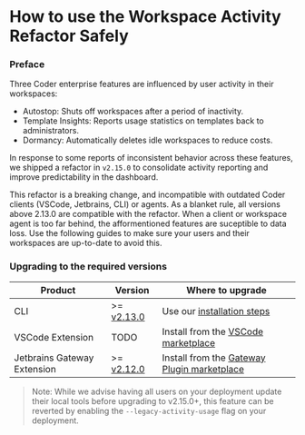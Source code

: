 # How to use the Workspace Activity Refactor Safely

<!-- TODO
- [ ] Link release
- [ ] Link autostop
-->

### Preface

Three Coder enterprise features are influenced by user activity in their
workspaces:

- Autostop: Shuts off workspaces after a period of inactivity.
- Template Insights: Reports usage statistics on templates back to
  administrators.
- Dormancy: Automatically deletes idle workspaces to reduce costs.

In response to some reports of inconsistent behavior across these features, we shipped a refactor in `v2.15.0` to consolidate activity reporting and improve predictability in the
dashboard.

This refactor is a breaking change, and incompatible with outdated Coder clients (VSCode, Jetbrains, CLI) or agents. As a blanket rule, all versions above 2.13.0 are compatible with the refactor. When a client or workspace agent is too far behind, the afformentioned features are suceptible to data loss. Use the following guides to make sure your users and their workspaces are up-to-date to avoid this.


### Upgrading to the required versions

Product | Version | Where to upgrade
------- | ------- | -----------------
CLI     | >= [v2.13.0](https://github.com/coder/coder/releases/tag/v2.13.0) | Use our [installation steps](../install/index.md)
VSCode Extension | TODO | Install from the [VSCode marketplace](https://marketplace.visualstudio.com/items?itemName=coder.coder-remote&ssr=false#review-details)
Jetbrains Gateway Extension | >= [v2.12.0](https://github.com/coder/jetbrains-coder/releases/tag/v2.12.0) | Install from the [Gateway Plugin marketplace](https://plugins.jetbrains.com/plugin/19620-coder/)  


> Note: While we advise having all users on your deployment update their local tools before upgrading to v2.15.0+, this feature can be reverted by enabling the `--legacy-activity-usage` flag on your deployment.


